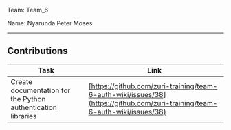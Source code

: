 Team: Team_6

Name: Nyarunda Peter Moses

<hr />

## Contributions

| Task | Link |
|------|------|
| Create documentation for the Python authentication libraries | [https://github.com/zuri-training/team-6-auth-wiki/issues/38](https://github.com/zuri-training/team-6-auth-wiki/issues/38) |
